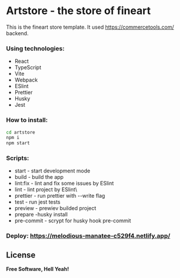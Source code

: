 # Artstore - the store of fineart

This is the fineart store template. It used https://commercetools.com/ backend.

### Using technologies:

- React
- TypeScript
- Vite
- Webpack
- ESlint
- Prettier
- Husky
- Jest

### How to install:

```sh
cd artstore
npm i
npm start
```

### Scripts:

- start - start development mode
- build - build the app
- lint:fix - lint and fix some issues by ESlint
- lint - lint project by ESlint\
- prettier - run prettier with --write flag
- test - run jest tests
- preview - prewiev builded project
- prepare -husky install
- pre-commit - scrypt for husky hook pre-commit

### Deploy: https://melodious-manatee-c529f4.netlify.app/

## License

**Free Software, Hell Yeah!**
